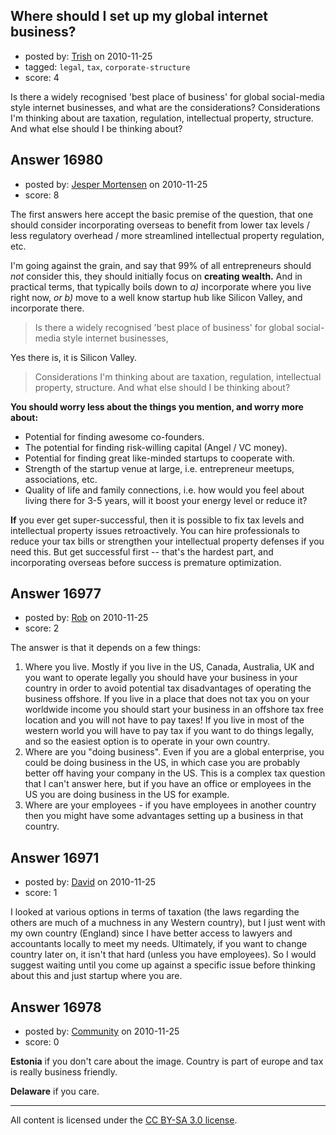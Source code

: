 ## Where should I set up my global internet business?

- posted by: [Trish](https://stackexchange.com/users/-1/5562-trish) on 2010-11-25
- tagged: `legal`, `tax`, `corporate-structure`
- score: 4

Is there a widely recognised 'best place of business' for global social-media style internet businesses, and what are the considerations? Considerations I'm thinking about are taxation, regulation, intellectual property, structure. And what else should I be thinking about?


## Answer 16980

- posted by: [Jesper Mortensen](https://stackexchange.com/users/-1/1261-jesper-mortensen) on 2010-11-25
- score: 8

The first answers here accept the basic premise of the question, that one should consider incorporating overseas to benefit from lower tax levels / less regulatory overhead / more streamlined intellectual property regulation, etc.

I'm going against the grain, and say that 99% of all entrepreneurs should *not* consider this, they should initially focus on **creating wealth.** And in practical terms, that typically boils down to *a)* incorporate where you live right now, *or b)* move to a well know startup hub like Silicon Valley, and incorporate there.

> Is there a widely recognised 'best place of business' for global social-media style internet businesses,

Yes there is, it is Silicon Valley.

> Considerations I'm thinking about are taxation, regulation, intellectual property, structure. And what else should I be thinking about?

**You should worry less about the things you mention, and worry more about:**

 - Potential for finding awesome co-founders.
 - The potential for finding risk-willing capital (Angel / VC money).
 - Potential for finding great like-minded startups to cooperate with.
 - Strength of the startup venue at large, i.e. entrepreneur meetups, associations, etc.
 - Quality of life and family connections, i.e. how would you feel about living there for 3-5 years, will it boost your energy level or reduce it?

**If** you ever get super-successful, then it is possible to fix tax levels and intellectual property issues retroactively. You can hire professionals to reduce your tax bills or strengthen your intellectual property defenses if you need this. But get successful first -- that's the hardest part, and incorporating overseas before success is premature optimization.


## Answer 16977

- posted by: [Rob](https://stackexchange.com/users/-1/2468-rob) on 2010-11-25
- score: 2

The answer is that it depends on a few things:

1. Where you live. Mostly if you live in the US, Canada, Australia, UK and you want to operate legally you should have your business in your country in order to avoid potential tax disadvantages of operating the business offshore. If you live in a place that does not tax you on your worldwide income you should start your business in an offshore tax free location and you will not have to pay taxes! If you live in most of the western world you will have to pay tax if you want to do things legally, and so the easiest option is to operate in your own country.
2. Where are you "doing business". Even if you are a global enterprise, you could be doing business in the US, in which case you are probably better off having your company in the US. This is a complex tax question that I can't answer here, but if you have an office or employees in the US you are doing business in the US for example.
3. Where are your employees - if you have employees in another country then you might have some advantages setting up a business in that country.




## Answer 16971

- posted by: [David](https://stackexchange.com/users/-1/5460-david) on 2010-11-25
- score: 1

I looked at various options in terms of taxation (the laws regarding the others are much of a muchness in any Western country), but I just went with my own country (England) since I have better access to lawyers and accountants locally to meet my needs. Ultimately, if you want to change country later on, it isn't that hard (unless you have employees). So I would suggest waiting until you come up against a specific issue before thinking about this and just startup where you are.


## Answer 16978

- posted by: [Community](https://stackexchange.com/users/-1/-1-community) on 2010-11-25
- score: 0

**Estonia** if you don't care about the image. Country is part of europe and tax is really business friendly.

**Delaware** if you care.




---

All content is licensed under the [CC BY-SA 3.0 license](https://creativecommons.org/licenses/by-sa/3.0/).
